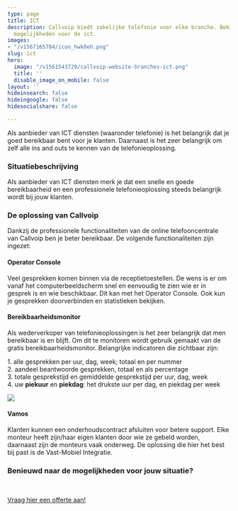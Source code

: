 ```yaml
---
type: page
title: ICT
description: Callvoip biedt zakelijke telefonie voor elke branche. Bekijk hier de
  mogelijkheden voor de ict.
images:
- "/v1567165784/icon_hwk0eh.png"
slug: ict
hero:
  image: "/v1561543729/callvoip-website-branches-ict.png"
  title: ''
  disable_image_on_mobile: false
layout: ''
hideinsearch: false
hideingoogle: false
hidesocialshare: false

---
```

Als aanbieder van ICT diensten (waaronder telefonie) is het belangrijk dat je goed bereikbaar bent voor je klanten. Daarnaast is het zeer belangrijk om zelf alle ins and outs te kennen van de telefonieoplossing.

### Situatiebeschrijving

Als aanbieder van ICT diensten merk je dat een snelle en goede bereikbaarheid en een professionele telefonieoplossing steeds belangrijk wordt bij jouw klanten.

### De oplossing van Callvoip

Dankzij de professionele functionaliteiten van de online telefooncentrale van Callvoip ben je beter bereikbaar. De volgende functionaliteiten zijn ingezet:

#### Operator Console

Veel gesprekken komen binnen via de receptietoestellen. De wens is er om vanaf het computerbeeldscherm snel en eenvoudig te zien wie er in gesprek is en wie beschikbaar. Dit kan met het Operator Console. Ook kun je gesprekken doorverbinden en statistieken bekijken.

#### Bereikbaarheidsmonitor

Als wederverkoper van telefonieoplossingen is het zeer belangrijk dat men bereikbaar is en blijft. Om dit te monitoren wordt gebruik gemaakt van de gratis bereikbaarheidsmonitor. Belangrijke indicatoren die zichtbaar zijn:

1\. alle gesprekken per uur, dag, week; totaal en per nummer  
2\. aandeel beantwoorde gesprekken, totaal en als percentage  
3\. totale gesprekstijd en gemiddelde gesprekstijd per uur, dag, week  
4\. uw **piekuur** en **piekdag**: het drukste uur per dag, en piekdag per week

![](https://res.cloudinary.com/callvoip/image/upload/v1563355159/callvoip-website-bereikbaarheidsmonitor2.png)

#### Vamos

Klanten kunnen een onderhoudscontract afsluiten voor betere support. Elke monteur heeft zijn/haar eigen klanten door wie ze gebeld worden, daarnaast zijn de monteurs vaak onderweg. De oplossing die hier het best bij past is de Vast-Mobiel Integratie.

### Benieuwd naar de mogelijkheden voor jouw situatie?

<br>

<a href="/offerte/" class="button">Vraag hier een offerte aan!</a>